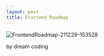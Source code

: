 ```yaml
---
layout: post
title: Frontend Roadmap
---
```

![FrontendRoadmap-211229-153528](https://user-images.githubusercontent.com/106008395/169685545-ee6f78dd-3f53-43a9-bb14-2a5a71a2eae8.jpg)

by dream coding
